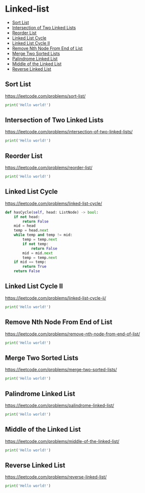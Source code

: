 # Linked-list

+ [Sort List](#sort-list)
+ [Intersection of Two Linked Lists](#intersection-of-two-linked-lists)
+ [Reorder List](#reorder-list)
+ [Linked List Cycle](#linked-list-cycle)
+ [Linked List Cycle II](#linked-list-cycle-ii)
+ [Remove Nth Node From End of List](#remove-nth-node-from-end-of-list)
+ [Merge Two Sorted Lists](#merge-two-sorted-list)
+ [Palindrome Linked List](#palindrome-linked-list)
+ [Middle of the Linked List](#middle-of-the-linked-list)
+ [Reverse Linked List](#reverse-linked-list)

## Sort List

https://leetcode.com/problems/sort-list/

```python
print('Hello world!')
```

## Intersection of Two Linked Lists

https://leetcode.com/problems/intersection-of-two-linked-lists/

```python
print('Hello world!')
```

## Reorder List

https://leetcode.com/problems/reorder-list/

```python
print('Hello world!')
```

## Linked List Cycle

https://leetcode.com/problems/linked-list-cycle/

```python
def hasCycle(self, head: ListNode) -> bool:
    if not head:
        return False
    mid = head
    temp = head.next
    while temp and temp != mid:
        temp = temp.next
        if not temp:
            return False
        mid = mid.next
        temp = temp.next
    if mid == temp:
        return True
    return False
```

## Linked List Cycle II

https://leetcode.com/problems/linked-list-cycle-ii/

```python
print('Hello world!')
```

## Remove Nth Node From End of List

https://leetcode.com/problems/remove-nth-node-from-end-of-list/

```python
print('Hello world!')
```

## Merge Two Sorted Lists

https://leetcode.com/problems/merge-two-sorted-lists/

```python
print('Hello world!')
```

## Palindrome Linked List

https://leetcode.com/problems/palindrome-linked-list/

```python
print('Hello world!')
```

## Middle of the Linked List

https://leetcode.com/problems/middle-of-the-linked-list/

```python
print('Hello world!')
```

## Reverse Linked List

https://leetcode.com/problems/reverse-linked-list/

```python
print('Hello world!')
```
